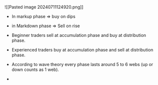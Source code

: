 ![[Pasted image 20240711124920.png]]
- In markup phase => buy on dips
- in Markdown phase => Sell on rise

- Beginner traders sell at accumulation phase and buy at distribution phase.
- Experienced traders buy at accumulation phase and sell at distribution phase.
- According to wave theory every phase lasts around 5 to 6 webs (up or down counts as 1 web).
- 